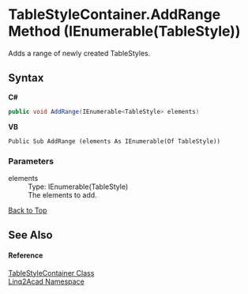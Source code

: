 # TableStyleContainer.AddRange Method (IEnumerable(TableStyle))
 

Adds a range of newly created TableStyles.

## Syntax

**C#**<br />
``` C#
public void AddRange(IEnumerable<TableStyle> elements)
```

**VB**<br />
``` VB
Public Sub AddRange (elements As IEnumerable(Of TableStyle))
```


### Parameters
<dl><dt>elements</dt><dd>Type: IEnumerable(TableStyle)<br />The elements to add.</dd></dl>
<a href="#TableStyleContainerAddRange-Method-IEnumerableTableStyle">Back to Top</a>

## See Also


#### Reference
<a href="T_Linq2Acad_TableStyleContainer.md#TableStyleContainer-Class">TableStyleContainer Class</a><br /><a href="N_Linq2Acad.md#Linq2Acad-Namespace">Linq2Acad Namespace</a><br />
